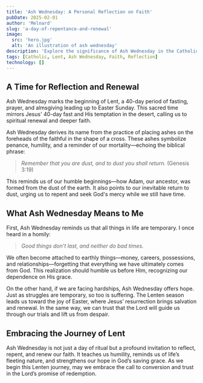 ```yaml
---
title: 'Ash Wednesday: A Personal Reflection on Faith'
pubDate: 2025-02-01
author: 'Melnard'
slug: 'a-day-of-repentance-and-renewal'
image:
  src: 'hero.jpg'
  alt: 'An illustration of ash wednesday'
description: 'Explore the significance of Ash Wednesday in the Catholic faith, its traditions, and its importance as the beginning of Lent.'
tags: [Catholic, Lent, Ash Wednesday, Faith, Reflection]
technology: []
---
```


## A Time for Reflection and Renewal

Ash Wednesday marks the beginning of Lent, a 40-day period of fasting, prayer, and almsgiving leading up to Easter Sunday. This sacred time mirrors Jesus' 40-day fast and His temptation in the desert, calling us to spiritual renewal and deeper faith.

Ash Wednesday derives its name from the practice of placing ashes on the foreheads of the faithful in the shape of a cross. These ashes symbolize penance, humility, and a reminder of our mortality—echoing the biblical phrase:

> _Remember that you are dust, and to dust you shall return._ (Genesis 3:19)

This reminds us of our humble beginnings—how Adam, our ancestor, was formed from the dust of the earth. It also points to our inevitable return to dust, urging us to repent and seek God's mercy while we still have time.

## What Ash Wednesday Means to Me

First, Ash Wednesday reminds us that all things in life are temporary. I once heard in a homily:

> _Good things don’t last, and neither do bad times._

We often become attached to earthly things—money, careers, possessions, and relationships—forgetting that everything we have ultimately comes from God. This realization should humble us before Him, recognizing our dependence on His grace.

On the other hand, if we are facing hardships, Ash Wednesday offers hope. Just as struggles are temporary, so too is suffering. The Lenten season leads us toward the joy of Easter, where Jesus’ resurrection brings salvation and renewal. In the same way, we can trust that the Lord will guide us through our trials and lift us from despair.

## Embracing the Journey of Lent

Ash Wednesday is not just a day of ritual but a profound invitation to reflect, repent, and renew our faith. It teaches us humility, reminds us of life’s fleeting nature, and strengthens our hope in God’s saving grace. As we begin this Lenten journey, may we embrace the call to conversion and trust in the Lord’s promise of redemption.
